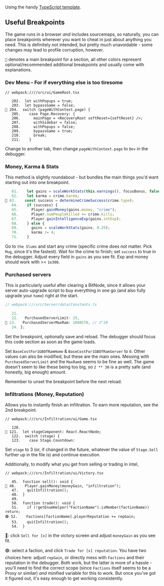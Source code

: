 
Using the handy [TypeScript template](https://github.com/bitburner-official/typescript-template).

## Useful Breakpoints
The game runs in a browser *and* includes sourcemaps, so naturally, you can place breakpoints wherever you want to cheat in just about anything you need.
This is definitely not intended, but pretty much unavoidable - some changes may lead to profile corruption, however.

`🔴` denotes a main breakpoint for a section, all other colors represent optional/recommended additional breakpoints and usually come with explanations.

### Dev Menu - For if everything else is too tiresome
```tsx
// webpack:////src/ui/GameRoot.tsx

   202.  let withPopups = true;
   203.  let bypassGame = false;
🔴 204.  switch (pageWithContext.page) {
   205.    case Page.Recovery: {
   206.      mainPage = <RecoveryRoot softReset={softReset} />;
   207.      withSidebar = false;
   208.      withPopups = false;
   209.      bypassGame = true;
   210.      break;
   211.    }
```
Change to  another tab, then change `pageWithContext.page` to `Dev` in the debugger.

### Money, Karma & Stats
This method is slightly roundabout - but bundles the main things you'd want starting out into one breakpoint.
```ts
   61.    let gains = scaleWorkStats(this.earnings(), focusBonus, false);
   62.    let karma = crime.karma;
🔴 63.    const success = determineCrimeSuccess(crime.type);
   64.    if (success) {
   65.      Player.gainMoney(gains.money, "crime");
   66.      Player.numPeopleKilled += crime.kills;
   67.      Player.gainIntelligenceExp(gains.intExp);
   68.    } else {
   69.      gains = scaleWorkStats(gains, 0.25);
   70.      karma /= 4;
   71.    }
```
Go to `the Slums` and start any crime (specific crime does *not* matter. Pick `Mug`, since it's the fastest).
Wait for the crime to finish; set `success` to true in the debugger.
Adjust every field in `gains` as you see fit. Exp and money should work with >= `1e300`.

### Purchased servers
This is particularly useful after clearing a BitNode, since it allows your server auto-upgrade script to buy everything in one go (and also fully upgrade your `home`) right at the start.
```ts
// webpack:///src/Server/data/Constants.ts

   21.
   22.   PurchasedServerLimit: 25,
🔴 23.   PurchasedServerMaxRam: 1048576, // 2^20
   24. };
```
Set the breakpoint, optionally save and reload. The debugger should focus this code section as soon as the game loads.

Set `BaseCostFor1GBOfRamHome` & `BaseCostFor1GBOfRamServer` to `0`. Other values can also be modified, but these are the main ones. Messing with `PurchasedServerLimit` and the `MaxRam`s seems to be fine as well. The game doesn't seem to like these being too big, so `2 ** 30` is a pretty safe (and honestly, big enough) amount.
<!-- TODO: Test with Number.MAX_SAFE_INTEGER -->

Remember to unset the breakpoint before the next reload.

### Infiltrations (Money, Reputation)
Allows you to instantly finish an infiltration. To earn more reputation, see the 2nd breakpoint.
```tsx
// webpack:///src/Infiltration/ui/Game.tsx

   120.
🔴 121.  let stageComponent: React.ReactNode;
   122.  switch (stage) {
   123.    case Stage.Countdown:
```
Set `stage` to 3 (or, if changed in the future, whatever the value of `Stage.Sell` further up in the file is) and continue execution.

Additionally, to modify what you get from selling or trading in intel,
```tsx
// webpack:///src/Infiltration/ui/Victory.tsx

   45.  function sell(): void {
🔵 46.    Player.gainMoney(moneyGain, "infiltration");
   47.    quitInfiltration();
   48.  }
   49.
   50.  function trade(): void {
   51.    if (!getEnumHelper("FactionName").isMember(factionName)) return;
🟢 52.    Factions[factionName].playerReputation += repGain;
   53.    quitInfiltration();
   54.  }
```

🔵: click `Sell for [x]` in the victory screen and adjust `moneyGain` as you see fit.

🟢: select a faction, and click `Trade for [x] reputation`. You have two choices here: adjust `repGain`, or directly mess with `Factions` and their reputation in the debugger. Both work, but the latter is more of a hassle - you'll need to find the correct scope (since `Factions` itself seems to be a Proxy or similar) *and* minified variable for this to work. But once you've got it figured out, it's easy enough to get working consistently.
